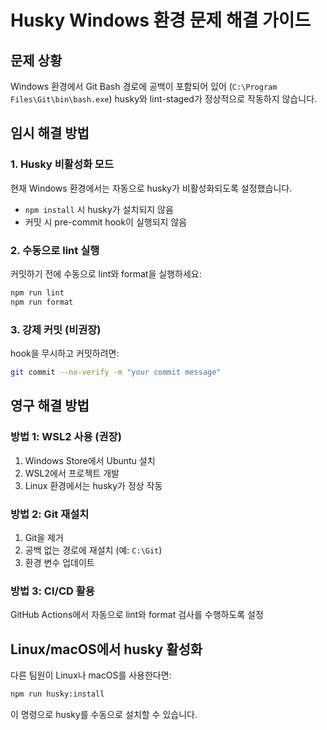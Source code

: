 # Husky Windows 환경 문제 해결 가이드

## 문제 상황
Windows 환경에서 Git Bash 경로에 공백이 포함되어 있어 (`C:\Program Files\Git\bin\bash.exe`) husky와 lint-staged가 정상적으로 작동하지 않습니다.

## 임시 해결 방법

### 1. Husky 비활성화 모드
현재 Windows 환경에서는 자동으로 husky가 비활성화되도록 설정했습니다.
- `npm install` 시 husky가 설치되지 않음
- 커밋 시 pre-commit hook이 실행되지 않음

### 2. 수동으로 lint 실행
커밋하기 전에 수동으로 lint와 format을 실행하세요:
```bash
npm run lint
npm run format
```

### 3. 강제 커밋 (비권장)
hook을 무시하고 커밋하려면:
```bash
git commit --no-verify -m "your commit message"
```

## 영구 해결 방법

### 방법 1: WSL2 사용 (권장)
1. Windows Store에서 Ubuntu 설치
2. WSL2에서 프로젝트 개발
3. Linux 환경에서는 husky가 정상 작동

### 방법 2: Git 재설치
1. Git을 제거
2. 공백 없는 경로에 재설치 (예: `C:\Git`)
3. 환경 변수 업데이트

### 방법 3: CI/CD 활용
GitHub Actions에서 자동으로 lint와 format 검사를 수행하도록 설정

## Linux/macOS에서 husky 활성화
다른 팀원이 Linux나 macOS를 사용한다면:
```bash
npm run husky:install
```

이 명령으로 husky를 수동으로 설치할 수 있습니다.
